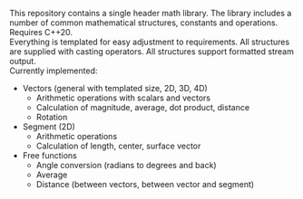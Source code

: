 
This repository contains a single header math library. The library includes a number of common mathematical structures,
constants and operations. Requires C++20.<br/>
Everything is templated for easy adjustment to requirements. 
All structures are supplied with casting operators. 
All structures support formatted stream output.<br/>
Currently implemented:<br/>
- Vectors (general with templated size, 2D, 3D, 4D)
	- Arithmetic operations with scalars and vectors
	- Calculation of magnitude, average, dot product, distance
	- Rotation
- Segment (2D)
	- Arithmetic operations
	- Calculation of length, center, surface vector
- Free functions
	- Angle conversion (radians to degrees and back)
	- Average
	- Distance (between vectors, between vector and segment)
